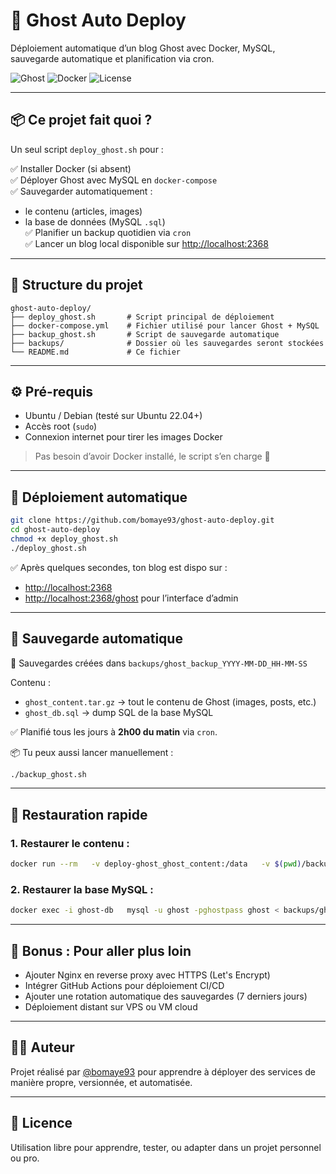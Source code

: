 # 🚀 Ghost Auto Deploy

Déploiement automatique d’un blog Ghost avec Docker, MySQL, sauvegarde automatique et planification via cron.

![Ghost](https://img.shields.io/badge/Ghost-Blog-blueviolet?style=flat&logo=ghost&logoColor=white)
![Docker](https://img.shields.io/badge/Docker-Automation-blue?style=flat&logo=docker&logoColor=white)
![License](https://img.shields.io/badge/Libre-Utilisation-brightgreen)

---

## 📦 Ce projet fait quoi ?

Un seul script `deploy_ghost.sh` pour :

✅ Installer Docker (si absent)  
✅ Déployer Ghost avec MySQL en `docker-compose`  
✅ Sauvegarder automatiquement :
- le contenu (articles, images)
- la base de données (MySQL `.sql`)  
✅ Planifier un backup quotidien via `cron`  
✅ Lancer un blog local disponible sur [http://localhost:2368](http://localhost:2368)

---

## 🧱 Structure du projet

```
ghost-auto-deploy/
├── deploy_ghost.sh       # Script principal de déploiement
├── docker-compose.yml    # Fichier utilisé pour lancer Ghost + MySQL
├── backup_ghost.sh       # Script de sauvegarde automatique
├── backups/              # Dossier où les sauvegardes seront stockées
└── README.md             # Ce fichier
```

---

## ⚙️ Pré-requis

- Ubuntu / Debian (testé sur Ubuntu 22.04+)
- Accès root (`sudo`)  
- Connexion internet pour tirer les images Docker

> Pas besoin d’avoir Docker installé, le script s’en charge 🚀

---

## 🚀 Déploiement automatique

```bash
git clone https://github.com/bomaye93/ghost-auto-deploy.git
cd ghost-auto-deploy
chmod +x deploy_ghost.sh
./deploy_ghost.sh
```

✅ Après quelques secondes, ton blog est dispo sur :
- [http://localhost:2368](http://localhost:2368)
- [http://localhost:2368/ghost](http://localhost:2368/ghost) pour l’interface d’admin

---

## 💾 Sauvegarde automatique

📍 Sauvegardes créées dans `backups/ghost_backup_YYYY-MM-DD_HH-MM-SS`

Contenu :
- `ghost_content.tar.gz` → tout le contenu de Ghost (images, posts, etc.)
- `ghost_db.sql` → dump SQL de la base MySQL

✅ Planifié tous les jours à **2h00 du matin** via `cron`.

📦 Tu peux aussi lancer manuellement :

```bash
./backup_ghost.sh
```

---

## 🔄 Restauration rapide

### 1. Restaurer le contenu :

```bash
docker run --rm   -v deploy-ghost_ghost_content:/data   -v $(pwd)/backups/ghost_backup_X:/restore   alpine   tar xzf /restore/ghost_content.tar.gz -C /data
```

### 2. Restaurer la base MySQL :

```bash
docker exec -i ghost-db   mysql -u ghost -pghostpass ghost < backups/ghost_backup_X/ghost_db.sql
```

---

## 🧠 Bonus : Pour aller plus loin

- Ajouter Nginx en reverse proxy avec HTTPS (Let's Encrypt)
- Intégrer GitHub Actions pour déploiement CI/CD
- Ajouter une rotation automatique des sauvegardes (7 derniers jours)
- Déploiement distant sur VPS ou VM cloud

---

## 🧑‍💻 Auteur

Projet réalisé par [@bomaye93](https://github.com/bomaye93) pour apprendre à déployer des services de manière propre, versionnée, et automatisée.

---

## 📝 Licence

Utilisation libre pour apprendre, tester, ou adapter dans un projet personnel ou pro.
